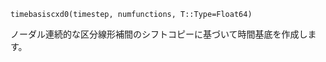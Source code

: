 ```
timebasiscxd0(timestep, numfunctions, T::Type=Float64)
```

ノーダル連続的な区分線形補間のシフトコピーに基づいて時間基底を作成します。
